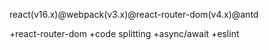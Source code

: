 react(v16.x)@webpack(v3.x)@react-router-dom(v4.x)@antd


+react-router-dom
+code splitting
+async/await
+eslint